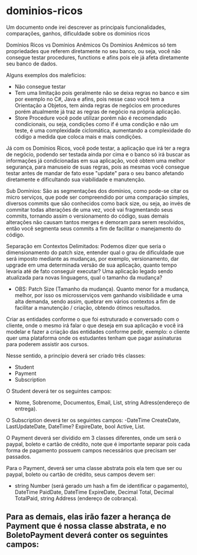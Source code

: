 # dominios-ricos
Um documento onde irei descrever as principais funcionalidades, comparações, ganhos, dificuldade sobre os dominios ricos

Domínios Ricos vs Domínios Anêmicos
Os Domínios Anêmicos só tem propriedades que referem diretamente no seu banco, ou seja, você não consegue testar procedures, functions e afins pois ele já afeta diretamente seu banco de dados.

Alguns exemplos dos malefícios:
- Não consegue testar
- Tem uma limitação pois geralmente não se deixa regras no banco e sim por exemplo no C#, Java e afins, pois nesse caso você tem a Orientação a Objetos, tem ainda regras de negócios em procedures porém atualmente já traz as regras de negócio na própria aplicação.
- Store Procedure você pode utilizar porém não é recomendado condicionais, ou seja, condições como if é uma condição e não um teste, é uma complexidade ciclomática, aumentando a complexidade do código a medida que coloca mais e mais condições.

Já com os Domínios Ricos, você pode testar, a aplicação que irá ter a regra de negócio, podendo ser testada ainda por cima e o banco só irá buscar as informações já condicionadas em sua aplicação,
você obtem uma melhor segurança, para manuseio de suas regras, pois as mesmas você consegue testar antes de mandar de fato esse "update" para o seu banco afetando diretamente e dificultando sua viabilidade e manutenção.


Sub Domínios:
São as segmentações dos domínios, como pode-se citar os micro serviços, que pode ser compreendido por uma comparação simples, diversos commits que são conhecidos como back size, ou seja,
ao invés de commitar todas alterações de uma vez, você vai fragmentando seus commits, tornando assim o versionamento do código, suas demais alterações não causam tantos merges e demoram para serem resolvidos,
então você segmenta seus commits a fim de facilitar o manejamento do código.

Separação em Contextos Delimitados:
Podemos dizer que seria o dimensionamento do patch size, entender qual o grau de dificuldade que será imposto mediante as mudanças, por exemplo, versionamento, dar upgrade em uma determinada versão de sua aplicação, quanto tempo levaria até de fato conseguir executar? Uma aplicação legado sendo atualizada para novas linguagens, qual o tamanho da mudança?
- OBS: Patch Size (Tamanho da mudança).
Quanto menor for a mudança, melhor, por isso os microsserviços vem ganhando visibilidade e uma alta demanda, sendo assim, quebrar em vários contextos a fim de facilitar a manutenção / criação, obtendo ótimos resultados.


Criar as entidades conforme o que foi estruturado e conversado com o cliente, onde o mesmo irá falar o que deseja em sua aplicação e você irá modelar e fazer a criação das entidades conforme pedir, exemplo:
o cliente quer uma plataforma onde os estudantes tenham que pagar assinaturas para poderem assistir aos cursos.

Nesse sentido, a princípio deverá ser criado três classes:
- Student
- Payment
- Subscription
  
O Student deverá ter os seguintes campos:
- Nome, Sobrenome, Documentos, Email, List<Subscription>, string Adress(endereço de entrega).
  
O Subscription deverá ter os seguintes campos:
-DateTime CreateDate, LastUpdateDate, DateTime? ExpireDate, bool Active, List<Payment>.

O Payment deverá ser dividido em 3 classes diferentes, onde um será o paypal, boleto e cartão de crédito, note que é importante separar pois cada forma de pagamento possuem campos necessários que precisam ser passados.

Para o Payment, deverá ser uma classe abstrata pois ela tem que ser ou paypal, boleto ou cartão de crédito, seus campos devem ser:
- string Number (será gerado um hash a fim de identificar o pagamento), DateTime PaidDate, DateTime ExpireDate, Decimal Total, Decimal TotalPaid, string Address (endereço de cobrança).

Para as demais, elas irão fazer a herança de Payment que é nossa classe abstrata, e no BoletoPayment deverá conter os seguintes campos:
- 

